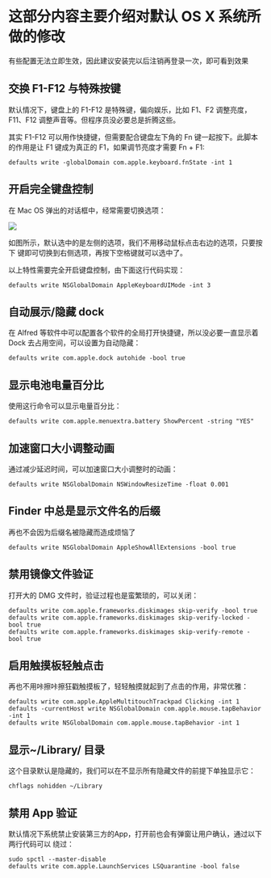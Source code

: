 # 这部分内容主要介绍对默认 OS X 系统所做的修改

有些配置无法立即生效，因此建议安装完以后注销再登录一次，即可看到效果

## 交换 F1-F12 与特殊按键

默认情况下，键盘上的 F1-F12 是特殊键，偏向娱乐，比如 F1、F2 调整亮度，F11、F12
调整声音等。但程序员没必要总是折腾这些。

其实 F1-F12 可以用作快捷键，但需要配合键盘左下角的 Fn
键一起按下。此脚本的作用是让 F1 键成为真正的 F1，如果调节亮度才需要 Fn + F1:

```shell
defaults write -globalDomain com.apple.keyboard.fnState -int 1
```

## 开启完全键盘控制

在 Mac OS 弹出的对话框中，经常需要切换选项：

![](http://blog.bestswifter.com/1515801904.png)

如图所示，默认选中的是左侧的选项，我们不用移动鼠标点击右边的选项，只要按下 <Tab>
键即可切换到右侧选项，再按下空格键就可以选中了。

以上特性需要完全开启键盘控制，由下面这行代码实现：

```shell
defaults write NSGlobalDomain AppleKeyboardUIMode -int 3
```

## 自动展示/隐藏 dock

在 Alfred 等软件中可以配置各个软件的全局打开快捷键，所以没必要一直显示着 Dock
去占用空间，可以设置为自动隐藏：

```shell
defaults write com.apple.dock autohide -bool true
```

## 显示电池电量百分比

使用这行命令可以显示电量百分比：

```shell
defaults write com.apple.menuextra.battery ShowPercent -string "YES"
```

## 加速窗口大小调整动画

通过减少延迟时间，可以加速窗口大小调整时的动画：

```shell
defaults write NSGlobalDomain NSWindowResizeTime -float 0.001
```

## Finder 中总是显示文件名的后缀

再也不会因为后缀名被隐藏而造成烦恼了

```shell
defaults write NSGlobalDomain AppleShowAllExtensions -bool true
```

## 禁用镜像文件验证

打开大的 DMG 文件时，验证过程也是蛮繁琐的，可以关闭：

```shell
defaults write com.apple.frameworks.diskimages skip-verify -bool true
defaults write com.apple.frameworks.diskimages skip-verify-locked -bool true
defaults write com.apple.frameworks.diskimages skip-verify-remote -bool true
```

## 启用触摸板轻触点击

再也不用咔擦咔擦狂戳触摸板了，轻轻触摸就起到了点击的作用，非常优雅：

```shell
defaults write com.apple.AppleMultitouchTrackpad Clicking -int 1
defaults -currentHost write NSGlobalDomain com.apple.mouse.tapBehavior -int 1
defaults write NSGlobalDomain com.apple.mouse.tapBehavior -int 1
```

## 显示~/Library/ 目录

这个目录默认是隐藏的，我们可以在不显示所有隐藏文件的前提下单独显示它：

```shell
chflags nohidden ~/Library
```

## 禁用 App 验证

默认情况下系统禁止安装第三方的App，打开前也会有弹窗让用户确认，通过以下两行代码可以 绕过：

```shell
sudo spctl --master-disable
defaults write com.apple.LaunchServices LSQuarantine -bool false
```
